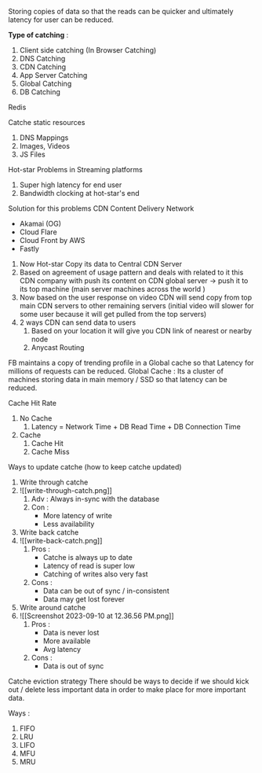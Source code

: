 Storing copies of data so that the reads can be quicker and ultimately latency for user can be reduced. 

**Type of catching** : 
1. Client side catching (In Browser Catching)
2. DNS Catching
3. CDN Catching 
4. App Server Catching
5. Global Catching
6. DB Catching

Redis 

Catche static resources
1. DNS Mappings 
2. Images, Videos 
3. JS Files 

Hot-star  Problems in Streaming platforms 
1. Super high latency for end user
2. Bandwidth clocking at hot-star's end

Solution for this problems 
CDN
Content Delivery Network
- Akamai (OG)
- Cloud Flare
- Cloud Front by AWS
- Fastly 

1. Now Hot-star Copy its data to Central CDN Server
2. Based on agreement of usage pattern and deals with related to it this CDN company with push its content on CDN global server -> push it to its top machine (main server machines across the world ) 
3. Now based on the user response on video CDN will send copy from top main CDN servers to other remaining servers (initial video will slower for some user because it will get pulled from the top servers)
4. 2 ways CDN can send data to users
	1. Based on your location it will give you CDN link of nearest or nearby node
	2. Anycast Routing



FB maintains a copy of trending profile in a Global cache so that Latency for millions of requests can be reduced.
Global Cache : Its a cluster of machines storing data in main memory / SSD so that latency can be reduced.


Cache Hit Rate
1. No Cache 
	1. Latency = Network Time + DB Read Time + DB Connection Time 
2. Cache 
	1. Cache Hit
	2. Cache Miss


Ways to update catche (how to keep catche updated)
1. Write through catche
2. ![[write-through-catch.png]]
	1. Adv : Always in-sync with the database
	2. Con : 
		- More latency of write
		- Less availability 
3. Write back catche 
4. ![[write-back-catch.png]]
	1. Pros : 
		- Catche is always up to date
		- Latency of read is super low
		- Catching of writes also very fast
	2. Cons :  
		- Data can be out of sync / in-consistent 
		- Data may get lost forever
5. Write around catche
6. ![[Screenshot 2023-09-10 at 12.36.56 PM.png]]
	1. Pros : 
		- Data is never lost
		- More available
		- Avg latency
	2. Cons : 
		- Data is out of sync 


Catche eviction strategy
There should be ways to decide if we should kick out / delete less important  data in order to make place for more important data.

Ways :
1. FIFO
2. LRU
3. LIFO
4. MFU
5. MRU
